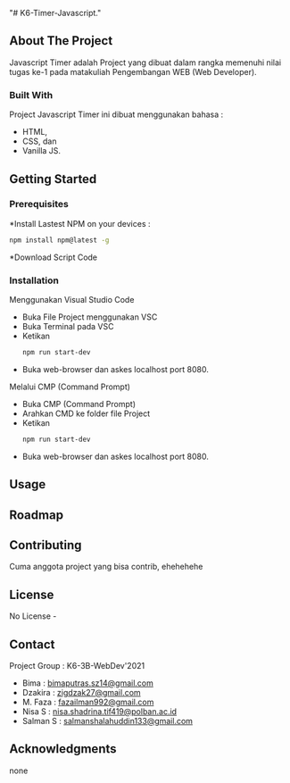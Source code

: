 "# K6-Timer-Javascript." 
<!-- ABOUT THE PROJECT -->
## About The Project
Javascript Timer adalah Project yang dibuat dalam rangka memenuhi nilai tugas ke-1 pada matakuliah Pengembangan WEB (Web Developer).

### Built With
Project Javascript Timer ini dibuat menggunakan bahasa : 
* HTML,
* CSS, dan 
* Vanilla JS.

<!-- GETTING STARTED -->
## Getting Started

### Prerequisites
*Install Lastest NPM on your devices :
  ```sh
  npm install npm@latest -g
  ```
*Download Script Code

### Installation
Menggunakan Visual Studio Code
* Buka File Project menggunakan VSC
* Buka Terminal pada VSC
* Ketikan
  ```sh
  npm run start-dev
  ```
* Buka web-browser dan askes localhost port 8080.

Melalui CMP (Command Prompt)
* Buka CMP (Command Prompt)
* Arahkan CMD ke folder file Project
* Ketikan
  ```sh
  npm run start-dev
  ```
* Buka web-browser dan askes localhost port 8080.

<!-- USAGE EXAMPLES -->
## Usage

<!-- ROADMAP -->
## Roadmap

<!-- CONTRIBUTING -->
## Contributing
Cuma anggota project yang bisa contrib, ehehehehe

<!-- LICENSE -->
## License
No License -

<!-- CONTACT -->
## Contact
Project Group : K6-3B-WebDev'2021

* Bima      : bimaputras.sz14@gmail.com
* Dzakira   : zigdzak27@gmail.com
* M. Faza   : fazailman992@gmail.com
* Nisa S    : nisa.shadrina.tif419@polban.ac.id
* Salman S  : salmanshalahuddin133@gmail.com

<!-- ACKNOWLEDGMENTS -->
## Acknowledgments
none
